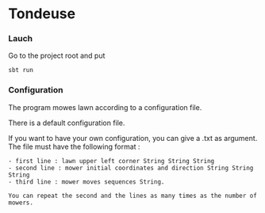 Tondeuse
=====

### Lauch
Go to the project root and put

```
sbt run
```


### Configuration

The program mowes lawn according to a configuration file. 

There is a default configuration file.

If you want to have your own configuration, you can give a .txt as argument. The file must have the following format : 

```
- first line : lawn upper left corner String String String
- second line : mower initial coordinates and direction String String String
- third line : mower moves sequences String.

You can repeat the second and the lines as many times as the number of mowers.
```